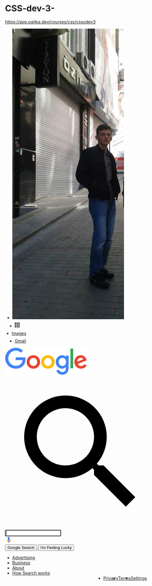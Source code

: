 # CSS-dev-3-
https://app.patika.dev/courses/css/cssodev3
<!DOCTYPE html>
<html lang="tr">
<head>
    <meta charset="UTF-8">
    <meta http-equiv="X-UA-Compatible" content="IE=edge">
    <meta name="viewport" content="width=device-width, initial-scale=1.0">
    <title>Google</title>
    <link rel="stylesheet" href="CSS/google.css">
</head>
<body>
    <!-- <div class="about">
        <a href="https://about.google/?utm_source=google-TR&utm_medium=referral&utm_campaign=hp-footer&fg=1">About</div> -->
    <!--Header Start -->
  <div class="panel">
    <nav aria-label="">
        <ul class="header">
            <li class="pic headerli">
                <a href="https://github.com/sukurerbay" target="_blank">
                    <img src="images/fotoğrafım.jpeg" alt style="margin-right: 1px">
                </a>
            </li>
            <li style="margin: 8px" class="headerli">
                <a href="https://www.google.com.tr/intl/en/about/products?tab=wh">
                    <img src="images/appsbutton.svg" alt="" style="width: 16px; height: 16px; margin-right: 3px" >
                </a>
            </li>
            <li style="margin: 8px; margin-left: -2px" class="headerli">
                <a href="https://www.google.com.tr/imghp?hl=en&tab=wi&authuser=0&ogbl">Images</a>
            </li>
            <li style="margin: 8px" class="headerli">
                <a href="https://mail.google.com/mail/?tab=wm&authuser=0&ogbl">Gmail</a>
            </li>
        </ul>
    </nav>
    <!--Header End -->
    <!-- Container Start-->
    <div class="container">
        <img src="images/logo.png" width="272px" alt="">
    </div>
    <div class="search-area">
        <div class="search">
            <div class="search-img">
                <span>
                    <svg focusable="false" xmlns="http://www.w3.org/2000/svg" viewBox="0 0 24 24">
                        <path d="M15.5 14h-.79l-.28-.27A6.471 6.471 0 0 0 16 9.5 6.5 6.5 0 1 0 9.5 16c1.61 0 3.09-.59 4.23-1.57l.27.28v.79l5 4.99L20.49 19l-4.99-5zm-6 0C7.01 14 5 11.99 5 9.5S7.01 5 9.5 5 14 7.01 14 9.5 11.99 14 9.5 14z">
                        </path>
                    </svg>
                </span>
            </div>
            <div class="input-enter">
                <div class="input-area">
                    <input type="text" class="input" maxlength="2048" autofocus="true">
                </div>
            </div>
            <div class="micDiv">
                <img src="images/voicelogo.png" alt="" width="24">
            </div>
        </div>
    </div>
    <div class="buttons">
        <a href>
            <button class="googlesearch">Google Search</button>
        </a>
        <a href>
            <button class="feelinglucky">I'm Feeling Lucky</button>
        </a>
    </div>
</div>
<nav aria-label>
    <!-- Container End -->
    <!-- Footer Start -->
    <ul class="footer">
        <li class="footerli"><a href="https://www.google.com/intl/en_tr/ads/?subid=ww-ww-et-g-awa-a-g_hpafoot1_1!o2&utm_source=google.com&utm_medium=referral&utm_campaign=google_hpafooter&fg=1">Advertising</a></li>
        <li class="footerli"><a href="https://www.google.com/services/?subid=ww-ww-et-g-awa-a-g_hpbfoot1_1!o2&utm_source=google.com&utm_medium=referral&utm_campaign=google_hpbfooter&fg=1">Business</a></li>
        <li class="footerli"><a href="https://about.google/?utm_source=google-TR&utm_medium=referral&utm_campaign=hp-footer&fg=1">About</a></li>
        <li class="footerli"><a href="https://google.com/search/howsearchworks/?fg=1">How Search works</a></li>
        <li class="footerli" style="float: right; margin-right: 35px;"><a href="https://www.google.com/preferences?hl=en">Settings</a></li>
        <li class="footerli" style="float: right;"><a href="https://policies.google.com/terms?hl=en-TR&fg=1">Terms</a></li>
        <li class="footerli" style="float: right;"><a href="https://policies.google.com/privacy?hl=en-TR&fg=1">Privacy</a></li>
    </ul>
    <!-- Footer End -->
</nav>
</body>
</html>
